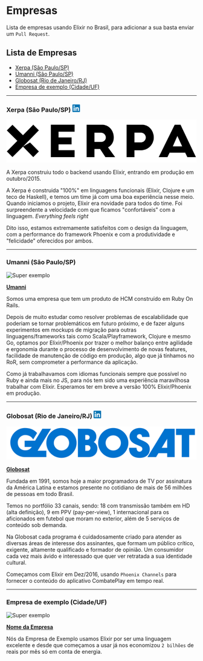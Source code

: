 # Empresas
Lista de empresas usando Elixir no Brasil, para adicionar a sua basta enviar um `Pull Request`.

## Lista de Empresas

* [Xerpa (São Paulo/SP)](https://xerpa.com.br)
* [Umanni (São Paulo/SP)](http://umanni.com.br/)
* [Globosat (Rio de Janeiro/RJ)](http://canaisglobosat.globo.com/)
* [Empresa de exemplo (Cidade/UF)](https://github.com/elixirbrasil/empresas#empresa-de-exemplo)

_______

### Xerpa (São Paulo/SP) [![Foo](data/linkedin.png)](http://www.linkedin.com/company/xerpa)
![Xerpa](data/xerpa-logo.png)

A Xerpa construiu todo o backend usando Elixir, entrando em produção em
outubro/2015.

A Xerpa é construida "100%" em linguagens funcionais (Elixir, Clojure e um teco
de Haskell), e temos um time já com uma boa experiência nesse meio. Quando
iniciamos o projeto, Elixir era novidade para todos do time. Foi surpreendente a
velocidade com que ficamos "confortáveis" com a linguagem. *Everything feels right*

Dito isso, estamos extremamente satisfeitos com o design da linguagem, com a
performance do framework Phoenix e com a produtividade e "felicidade" oferecidos
por ambos.

_____

### Umanni (São Paulo/SP)
![Super exemplo](http://s3.amazonaws.com/site-umanni/wp-content/uploads/2013/10/team-umanni.gif)

**[Umanni](http://umanni.com.br/)**

Somos uma empresa que tem um produto de HCM construído em Ruby On Rails.

Depois de muito estudar como resolver problemas de escalabilidade que poderiam se tornar problemáticos em futuro próximo, e de fazer alguns experimentos em mockups de migração para outras linguagens/frameworks tais como Scala/Playframework, Clojure e mesmo Go, optamos por Elixir/Phoenix por trazer o melhor balanço entre agilidade e ergonomia durante o processo de desenvolvimento de novas features, facilidade de manutenção de código em produção, algo que já tínhamos no RoR, sem comprometer a performance da aplicação.

Como já trabalhavamos com idiomas funcionais sempre que possível no Ruby e ainda mais no JS, para nós tem sido uma experiência maravilhosa trabalhar com Elixir. Esperamos ter em breve a versão 100% Elixir/Phoenix em produção.

______

### Globosat (Rio de Janeiro/RJ) [![Foo](data/linkedin.png)](https://br.linkedin.com/company/globosat)
![Globosat](data/globosat-logo.png)

**[Globosat](http://google.com/)**

Fundada em 1991, somos hoje a maior programadora de TV por assinatura da América Latina e estamos presente no cotidiano de mais de 56 milhões de pessoas em todo Brasil.

Temos no portfólio 33 canais, sendo: 18 com transmissão também em HD (alta definição), 9 em PPV (pay-per-view), 1 internacional para os aficionados em futebol que moram no exterior, além de 5 serviços de conteúdo sob demanda.

Na Globosat cada programa é cuidadosamente criado para atender as diversas áreas de interesse dos assinantes, que formam um público crítico, exigente, altamente qualificado e formador de opinião. Um consumidor cada vez mais ávido e interessado que quer ver retratada a sua identidade cultural.

Começamos com Elixir em Dez/2016, usando `Phoenix Channels` para fornecer o conteúdo do aplicativo CombatePlay em tempo real.

______

### Empresa de exemplo (Cidade/UF)
![Super exemplo](https://raw.githubusercontent.com/elixirbrasil/empresas/master/data/empresa-exemplo-logo.jpg)

**[Nome da Empresa](http://google.com/)**

Nós da Empresa de Exemplo usamos Elixir por ser uma linguagem excelente e desde que começamos a usar já nos economizou `2 bilhões` de reais por mês só em conta de energia.
